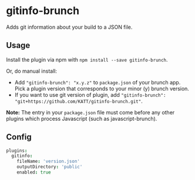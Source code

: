 # gitinfo-brunch

Adds git information about your build to a JSON file.

## Usage
Install the plugin via npm with `npm install --save gitinfo-brunch`.

Or, do manual install:

* Add `"gitinfo-brunch": "x.y.z"` to `package.json` of your brunch app.
  Pick a plugin version that corresponds to your minor (y) brunch version.
* If you want to use git version of plugin, add
`"gitinfo-brunch": "git+https://github.com/KATT/gitinfo-brunch.git"`.

__Note:__ The entry in your `package.json` file must come before any other plugins which process Javascript (such as javascript-brunch).

## Config

```coffee
plugins:
  gitinfo:
    fileName: 'version.json'
    outputDirectory: 'public'
    enabled: true
```
